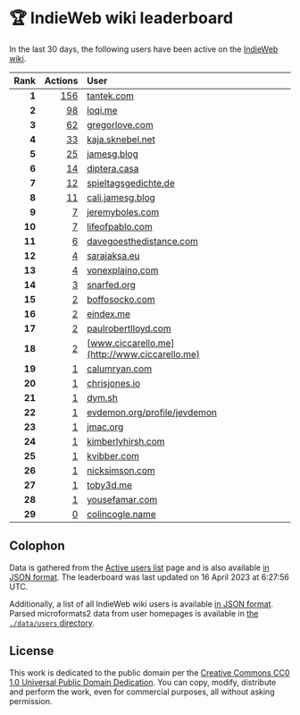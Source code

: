 # 🏆 IndieWeb wiki leaderboard

In the last 30 days, the following users have been active on the [IndieWeb wiki](https://indieweb.org).

| Rank | Actions | User |
|-----:|--------:|:-----|
| **1** | [156](https://indieweb.org/Special:Contributions/Tantek.com) | [tantek.com](http://tantek.com) |
| **2** | [98](https://indieweb.org/Special:Contributions/Loqi.me) | [loqi.me](http://loqi.me) |
| **3** | [62](https://indieweb.org/Special:Contributions/Gregorlove.com) | [gregorlove.com](http://gregorlove.com) |
| **4** | [33](https://indieweb.org/Special:Contributions/Kaja.sknebel.net) | [kaja.sknebel.net](http://kaja.sknebel.net) |
| **5** | [25](https://indieweb.org/Special:Contributions/Jamesg.blog) | [jamesg.blog](http://jamesg.blog) |
| **6** | [14](https://indieweb.org/Special:Contributions/Diptera.casa) | [diptera.casa](http://diptera.casa) |
| **7** | [12](https://indieweb.org/Special:Contributions/Spieltagsgedichte.de) | [spieltagsgedichte.de](http://spieltagsgedichte.de) |
| **8** | [11](https://indieweb.org/Special:Contributions/Cali.jamesg.blog) | [cali.jamesg.blog](http://cali.jamesg.blog) |
| **9** | [7](https://indieweb.org/Special:Contributions/Jeremyboles.com) | [jeremyboles.com](http://jeremyboles.com) |
| **10** | [7](https://indieweb.org/Special:Contributions/Lifeofpablo.com) | [lifeofpablo.com](http://lifeofpablo.com) |
| **11** | [6](https://indieweb.org/Special:Contributions/Davegoesthedistance.com) | [davegoesthedistance.com](http://davegoesthedistance.com) |
| **12** | [4](https://indieweb.org/Special:Contributions/Sarajaksa.eu) | [sarajaksa.eu](http://sarajaksa.eu) |
| **13** | [4](https://indieweb.org/Special:Contributions/Vonexplaino.com) | [vonexplaino.com](http://vonexplaino.com) |
| **14** | [3](https://indieweb.org/Special:Contributions/Snarfed.org) | [snarfed.org](http://snarfed.org) |
| **15** | [2](https://indieweb.org/Special:Contributions/Boffosocko.com) | [boffosocko.com](http://boffosocko.com) |
| **16** | [2](https://indieweb.org/Special:Contributions/Eindex.me) | [eindex.me](http://eindex.me) |
| **17** | [2](https://indieweb.org/Special:Contributions/Paulrobertlloyd.com) | [paulrobertlloyd.com](http://paulrobertlloyd.com) |
| **18** | [2](https://indieweb.org/Special:Contributions/Www.ciccarello.me) | [www.ciccarello.me](http://www.ciccarello.me) |
| **19** | [1](https://indieweb.org/Special:Contributions/Calumryan.com) | [calumryan.com](http://calumryan.com) |
| **20** | [1](https://indieweb.org/Special:Contributions/Chrisjones.io) | [chrisjones.io](http://chrisjones.io) |
| **21** | [1](https://indieweb.org/Special:Contributions/Dym.sh) | [dym.sh](http://dym.sh) |
| **22** | [1](https://indieweb.org/Special:Contributions/Evdemon.org_profile_jevdemon) | [evdemon.org/profile/jevdemon](http://evdemon.org/profile/jevdemon) |
| **23** | [1](https://indieweb.org/Special:Contributions/Jmac.org) | [jmac.org](http://jmac.org) |
| **24** | [1](https://indieweb.org/Special:Contributions/Kimberlyhirsh.com) | [kimberlyhirsh.com](http://kimberlyhirsh.com) |
| **25** | [1](https://indieweb.org/Special:Contributions/Kvibber.com) | [kvibber.com](http://kvibber.com) |
| **26** | [1](https://indieweb.org/Special:Contributions/Nicksimson.com) | [nicksimson.com](http://nicksimson.com) |
| **27** | [1](https://indieweb.org/Special:Contributions/Toby3d.me) | [toby3d.me](http://toby3d.me) |
| **28** | [1](https://indieweb.org/Special:Contributions/Yousefamar.com) | [yousefamar.com](http://yousefamar.com) |
| **29** | [0](https://indieweb.org/Special:Contributions/Colincogle.name) | [colincogle.name](http://colincogle.name) |


## Colophon

Data is gathered from the [Active users list](https://indieweb.org/Special:ActiveUsers) page and is also available [in JSON format](https://github.com/jgarber623/indieweb-wiki-leaderboard/blob/main/data/leaderboard.json). The leaderboard was last updated on 16 April 2023 at 6:27:56 UTC.

Additionally, a list of all IndieWeb wiki users is available [in JSON format](https://github.com/jgarber623/indieweb-wiki-leaderboard/blob/main/data/users.json). Parsed microformats2 data from user homepages is available in [the `./data/users` directory](https://github.com/jgarber623/indieweb-wiki-leaderboard/blob/main/data/users).

## License

This work is dedicated to the public domain per the [Creative Commons CC0 1.0 Universal Public Domain Dedication](https://creativecommons.org/publicdomain/zero/1.0/). You can copy, modify, distribute and perform the work, even for commercial purposes, all without asking permission.
